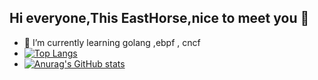 
## Hi everyone,This EastHorse,nice to meet you 👋
- 🌱 I’m currently learning  golang ,ebpf , cncf 
- [![Top Langs](https://github-readme-stats.vercel.app/api/top-langs/?username=mxdblcf)](https://github.com/mxdblcf)
- [![Anurag's GitHub stats](https://github-readme-stats.vercel.app/api?username=EastHorse&show_icons=true&theme=radical)](https://github.com/anuraghazra/github-readme-stats)
<!--
**mxdblcf/mxdblcf** is a ✨ _special_ ✨ repository because its `README.md` (this file) appears on your GitHub profile.

Here are some ideas to get you started:

- 🔭 I’m currently working on ...
- 🌱 I’m currently learning ...
- 👯 I’m looking to collaborate on ...
- 🤔 I’m looking for help with ...
- 💬 Ask me about ...
- 📫 How to reach me: ...
- 😄 Pronouns: ...
- ⚡ Fun fact: ...
-->
